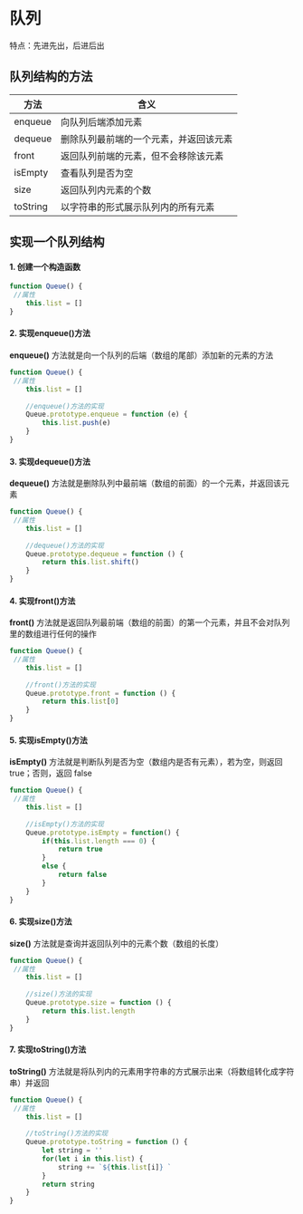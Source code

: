 # 队列

特点：先进先出，后进后出

## 队列结构的方法

|  方法   | 含义  |
|  ----  | ----  |
| enqueue  | 向队列后端添加元素 |
| dequeue  | 删除队列最前端的一个元素，并返回该元素 |
| front  | 返回队列前端的元素，但不会移除该元素 |
| isEmpty  | 查看队列是否为空 |
| size  | 返回队列内元素的个数 |
| toString  | 以字符串的形式展示队列内的所有元素 |

## 实现一个队列结构

#### 1. 创建一个构造函数
```javascript
function Queue() {
 //属性
    this.list = []
}
```

#### 2. 实现enqueue()方法

**enqueue()** 方法就是向一个队列的后端（数组的尾部）添加新的元素的方法

```javascript
function Queue() {
 //属性
    this.list = []
    
    //enqueue()方法的实现
    Queue.prototype.enqueue = function (e) {
        this.list.push(e)
    }
}
```

#### 3. 实现dequeue()方法

**dequeue()** 方法就是删除队列中最前端（数组的前面）的一个元素，并返回该元素

```javascript
function Queue() {
 //属性
    this.list = []
    
    //dequeue()方法的实现
    Queue.prototype.dequeue = function () {
        return this.list.shift()
    }
}
```

#### 4. 实现front()方法

**front()** 方法就是返回队列最前端（数组的前面）的第一个元素，并且不会对队列里的数组进行任何的操作

```javascript
function Queue() {
 //属性
    this.list = []
    
    //front()方法的实现
    Queue.prototype.front = function () {
        return this.list[0]
    }
}
```

#### 5. 实现isEmpty()方法

**isEmpty()** 方法就是判断队列是否为空（数组内是否有元素），若为空，则返回 true；否则，返回 false

```javascript
function Queue() {
 //属性
    this.list = []
    
    //isEmpty()方法的实现
    Queue.prototype.isEmpty = function() {
        if(this.list.length === 0) {
            return true
        }
        else {
            return false
        }
    }
}
```

#### 6. 实现size()方法

**size()** 方法就是查询并返回队列中的元素个数（数组的长度）

```javascript
function Queue() {
 //属性
    this.list = []
    
    //size()方法的实现
    Queue.prototype.size = function () {
        return this.list.length
    }
}
```

#### 7. 实现toString()方法

**toString()** 方法就是将队列内的元素用字符串的方式展示出来（将数组转化成字符串）并返回

```javascript
function Queue() {
 //属性
    this.list = []
    
    //toString()方法的实现
    Queue.prototype.toString = function () {
        let string = ''
        for(let i in this.list) {
            string += `${this.list[i]} `
        }
        return string
    }
}
```